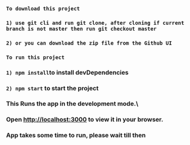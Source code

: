 ### `To download this project`
### `1) use git cli and run git clone, after cloning if current branch is not master then run git checkout master`
### `2) or you can download the zip file from the Github UI`

### `To run this project`
### `1) npm install`to install devDependencies
### `2) npm start` to start the project

### This Runs the app in the development mode.\
### Open [http://localhost:3000](http://localhost:3000) to view it in your browser. 
### App takes some time to run, please wait till then
